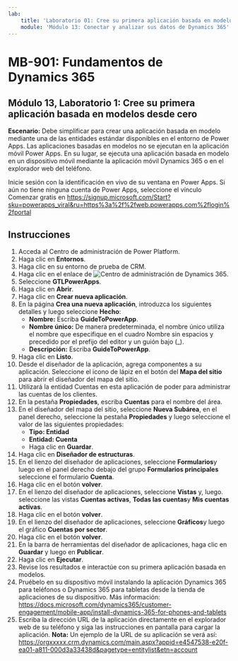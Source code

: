 ```yaml
---
lab:
    title: 'Laboratorio 01: Cree su primera aplicación basada en modelos desde cero'
    module: 'Módulo 13: Conectar y analizar sus datos de Dynamics 365'
---
```


# MB-901: Fundamentos de Dynamics 365
## Módulo 13, Laboratorio 1: Cree su primera aplicación basada en modelos desde cero

**Escenario:** Debe simplificar para crear una aplicación basada en modelo mediante una de las entidades estándar disponibles en el entorno de Power Apps. Las aplicaciones basadas en modelos no se ejecutan en la aplicación móvil Power Apps. En su lugar, se ejecuta una aplicación basada en modelo en un dispositivo móvil mediante la aplicación móvil Dynamics 365 o en el explorador web del teléfono.

Inicie sesión con la identificación en vivo de su ventana en Power Apps. Si aún no tiene ninguna cuenta de Power Apps, seleccione el vínculo Comenzar gratis en https://signup.microsoft.com/Start?sku=powerapps_viral&ru=https%3a%2f%2fweb.powerapps.com%2flogin%2fportal

## Instrucciones
1. Acceda al Centro de administración de Power Platform.
12.	Haga clic en **Entornos**.
13.	Haga clic en su entorno de prueba de CRM. 
14.	Haga clic en el enlace de ![Centro de administración de Dynamics 365](https://port.crm.dynamics.com/G/Instances/InstancePicker.aspx?redirect=False0).
15.	Seleccione **GTLPowerApps**.
16.	Haga clic en **Abrir**.
17.	Haga clic en **Crear nueva aplicación**.
19.	En la página **Crea una nueva aplicación**, introduzca los siguientes detalles y luego seleccione **Hecho**:
    - **Nombre:** Escriba **GuideToPowerApp**.
    - **Nombre único:** De manera predeterminada, el nombre único utiliza el nombre que especifique en el cuadro Nombre sin espacios y precedido por el prefijo del editor y un guión bajo (_).
    - **Descripción:** Escriba **GuideToPowerApp**.
20.	Haga clic en **Listo**.
21.	Desde el diseñador de la aplicación, agrega componentes a su aplicación. Seleccione el icono de lápiz en el botón del **Mapa del sitio** para abrir el diseñador del mapa del sitio.
22.	Utilizará la entidad Cuentas en esta aplicación de poder para administrar las cuentas de los clientes.
22. En la pestaña **Propiedades**, escriba **Cuentas** para el nombre del área.
23.	En el diseñador del mapa del sitio, seleccione **Nueva Subárea**, en el panel derecho, seleccione la pestaña **Propiedades** y luego seleccione el valor de las siguientes propiedades:
    - **Tipo: Entidad**
    - **Entidad: Cuenta**  
    - Haga clic en **Guardar**. 
24.	Haga clic en **Diseñador de estructuras**.
25.	En el lienzo del diseñador de aplicaciones, seleccione **Formularios**y luego en el panel derecho debajo del grupo **Formularios principales** seleccione el formulario **Cuenta**.
26.	Haga clic en el botón **volver**.
27.	En el lienzo del diseñador de aplicaciones, seleccione **Vistas** y, luego. seleccione las vistas **Cuentas activas**, **Todas las cuentas**y **Mis cuentas activas**.
28.	Haga clic en el botón **volver**.
29.	En el lienzo del diseñador de aplicaciones, seleccione **Gráficos**y luego el gráfico **Cuentas por sector**.
30.	Haga clic en el botón **volver**.
31.	En la barra de herramientas del diseñador de aplicaciones, haga clic en **Guardar** y luego en **Publicar**.
32.	Haga clic en **Ejecutar**.
34.	Revise los resultados e interactúe con su primera aplicación basada en modelos.
35.	Pruébelo en su dispositivo móvil instalando la aplicación Dynamics 365 para teléfonos o Dynamics 365 para tabletas desde la tienda de aplicaciones de su dispositivo. Más información: https://docs.microsoft.com/dynamics365/customer-engagement/mobile-app/install-dynamics-365-for-phones-and-tablets
36.	Escriba la dirección URL de la aplicación directamente en el explorador web de su teléfono y siga las instrucciones en pantalla para cargar la aplicación. 
  **Nota:** Un ejemplo de la URL de su aplicación se verá así: https://orgxxxxx.crm.dynamics.com/main.aspx?appid=e4547538-e20f-ea01-a811-000d3a33438d&pagetype=entitylist&etn=account
